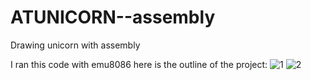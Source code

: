 # ATUNICORN--assembly
Drawing unicorn with assembly 

I ran this code with emu8086
here is  the outline of the project:
![1](https://user-images.githubusercontent.com/91009525/160919766-4aa3982c-8856-46d0-b56e-bd51dcf2841a.png)
![2](https://user-images.githubusercontent.com/91009525/160919786-03088d7a-13e7-4031-957a-fb2ecea09396.png)
